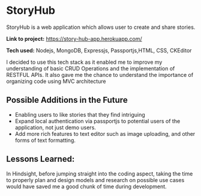 # StoryHub

StoryHub is a web application which allows user to create and share stories.

**Link to project:** https://story-hub-app.herokuapp.com/

<!-- ![alt tag](http://placecorgi.com/1200/650) -->

**Tech used:** Nodejs, MongoDB, Expressjs, Passportjs,HTML, CSS, CKEditor

I decided to use this tech stack as it enabled me to improve my understanding of basic CRUD Operations and the implementation of RESTFUL APIs. It also gave me the chance to understand the importance of organizing code using MVC architecture

## Possible Additions in the Future

- Enabling users to like stories that they find intriguing
- Expand local authentication via passportjs to potential users of the application, not just demo users.
- Add more rich features to text editor such as image uploading, and other forms of text formatting.

## Lessons Learned:

In Hindsight, before jumping straight into the coding aspect, taking the time to properly plan and design models and research on possible use cases would have saved me a good chunk of time during development.
